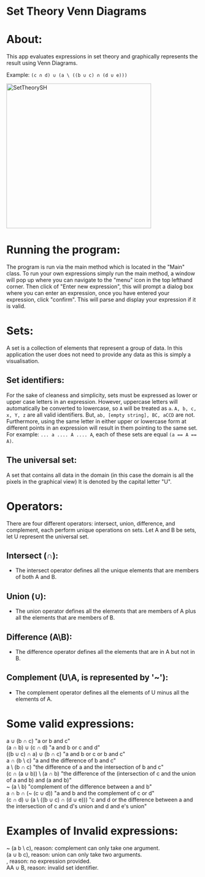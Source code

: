 # Set Theory Venn Diagrams


# About:
This app evaluates expressions in set theory and graphically represents the result
using Venn Diagrams.

Example: `(c ∩ d) ∪ (a \ ((b ∪ c) ∩ (d ∪ e)))`

<img width="377" alt="SetTheorySH" src="https://github.com/LouisIsbister/Set-Theory-Venn-Diagram/assets/104889878/d0e393b9-6c02-43e7-a570-7fa3d528f366">


# Running the program:
The program is run via the main method which is located in the "Main" class. 
To run your own expressions simply run the main method, a window will pop up where you can navigate to the "menu" icon in the top lefthand corner. Then click of "Enter new expression", this will prompt a dialog box where you can enter an expression, once you have entered your expression, click "confirm". This will parse and display your expression if it is valid.


# Sets:
A set is a collection of elements that represent a group of data. In this application the user does not need to provide any data as this is simply a visualisation.
## Set identifiers:
For the sake of cleaness and simplicity, sets must be expressed as lower or upper case
letters in an expression. However, uppercase letters will automatically be converted to
lowercase, so `A` will be treated as `a`.
`A, b, c, x, Y, z` are all valid identifiers. But, `ab, [empty string], BC, aCCD` are not.
Furthermore, using the same letter in either upper or lowercase form at different points in
an expression will result in them pointing to the same set. For example: `... a .... A .... A`, each of these sets are equal `(a == A == A)`.
## The universal set:
A set that contains all data in the domain (in this case the domain is all the pixels in the graphical view)
It is denoted by the capital letter "U".


# Operators:
There are four different operators: intersect, union, difference, and complement, each perform unique operations on sets.
Let A and B be sets, let U represent the universal set.
## Intersect (∩):
- The intersect operator defines all the unique elements that are members of both A and B. 
## Union (∪):
- The union operator defines all the elements that are members of A plus all the elements that are members of B. 
## Difference (A\B):
- The difference operator defines all the elements that are in A but not in B. 
## Complement (U\A, is represented by '~'):
- The complement operator defines all the elements of U minus all the elements of A.


# Some valid expressions:  
a ∪ (b ∩ c)              "a or b and c"  
(a ∩ b) ∪ (c ∩ d)        "a and b or c and d"  
((b ∪ c) ∩ a) ∪ (b ∩ c)  "a and b or c or b and c"  
a ∩ (b \ c)              "a and the difference of b and c"  
a \ (b ∩ c)              "the difference of a and the intersection of b and c"  
(c ∩ (a ∪ b)) \ (a ∩ b)  "the difference of the (intersection of c and the union of a and b) and (a and b)"  
~ (a \ b)                 "complement of the difference between a and b"  
a ∩ b ∩ (~ (c ∪ d))       "a and b and the complement of c or d"  
(c ∩ d) ∪ (a \ ((b ∪ c) ∩ (d ∪ e))) "c and d or the difference between a and the intersection of c and d's union and d and e's union"  

# Examples of Invalid expressions:  
~ (a b \ c), reason: complement can only take one argument.  
(a ∪ b c), reason: union can only take two arguments.  
, reason: no expression provided.  
AA ∪ B, reason: invalid set identifier.  

